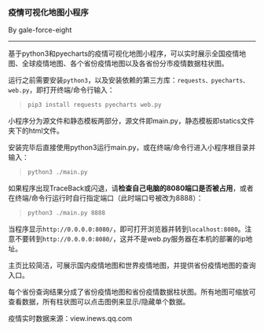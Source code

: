 ### 疫情可视化地图小程序

By  gale-force-eight

---

基于python3和pyecharts的疫情可视化地图小程序，可以实时展示全国疫情地图、全球疫情地图、各个省份疫情地图以及各省份分市疫情数据柱状图。

运行之前需要安装`python3`，以及安装依赖的第三方库：`requests、pyecharts、web.py`，即打开终端/命令行输入：

> ```bash
> pip3 install requests pyecharts web.py
> ```

小程序分为源文件和静态模板两部分，源文件即main.py，静态模板即statics文件夹下的html文件。

安装完毕后直接使用python3运行main.py，或在终端/命令行进入小程序根目录并输入：

> ```bash
> python3 ./main.py
> ```

如果程序出现TraceBack或闪退，请**检查自己电脑的8080端口是否被占用**，或者在终端/命令行运行时自行指定端口（此时端口号被改为8888）：

> ```bash
> python3 ./main.py 8888
> ```

当程序显示`http://0.0.0.0:8080/`，即可打开浏览器并转到`localhost:8080`。注意不要转到`http://0.0.0.0:8080/`，这并不是web.py服务器在本机的部署的ip地址。

主页比较简洁，可展示国内疫情地图和世界疫情地图，并提供省份疫情地图的查询入口。

每个省份查询结果分成了省份疫情地图和省份疫情数据柱状图。所有地图可缩放可查看数据，所有柱状图可以点击图例来显示/隐藏单个数据。

疫情实时数据来源：view.inews.qq.com


